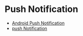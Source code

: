 # Push Notification

- [Android Push Notification](https://medium.com/@dirussogaetano/push-notifications-react-native-3ebdfa33fe49)
- [push Notification](https://medium.com/@varunkukade999/part-1-push-notifications-in-react-native-2024-db5f7200288f)
